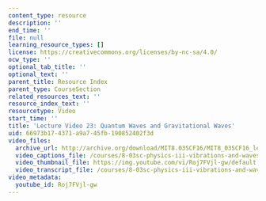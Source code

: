 ```yaml
---
content_type: resource
description: ''
end_time: ''
file: null
learning_resource_types: []
license: https://creativecommons.org/licenses/by-nc-sa/4.0/
ocw_type: ''
optional_tab_title: ''
optional_text: ''
parent_title: Resource Index
parent_type: CourseSection
related_resources_text: ''
resource_index_text: ''
resourcetype: Video
start_time: ''
title: 'Lecture Video 23: Quantum Waves and Gravitational Waves'
uid: 66973b17-4371-a9a7-45fb-190852402f3d
video_files:
  archive_url: http://archive.org/download/MIT8.03SCF16/MIT8_03SCF16_lec23_300k.mp4
  video_captions_file: /courses/8-03sc-physics-iii-vibrations-and-waves-fall-2016/d5e959123eea585cb9dfc45e68c21f38_Roj7FVjl-gw.vtt
  video_thumbnail_file: https://img.youtube.com/vi/Roj7FVjl-gw/default.jpg
  video_transcript_file: /courses/8-03sc-physics-iii-vibrations-and-waves-fall-2016/f12a3499d48518f478c752face84d493_Roj7FVjl-gw.pdf
video_metadata:
  youtube_id: Roj7FVjl-gw
---
```

